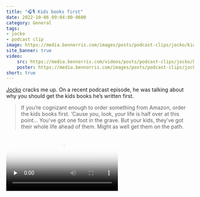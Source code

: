 ```yaml
---
title: "🎧🎙️ Kids books first"
date: 2022-10-06 09:04:00-0600
category: General
tags:
- jocko
- podcast clip
image: https://media.bennorris.com/images/posts/podcast-clips/jocko/kids-books-first.jpeg
site_banner: true
video: 
    src: https://media.bennorris.com/videos/posts/podcast-clips/jocko/kids-books-first.mov
    poster: https://media.bennorris.com/images/posts/podcast-clips/jocko/kids-books-first.jpeg
short: true
---
```



[Jocko](https://bennorris.com/tags/jocko/) cracks me up. On a recent podcast episode, he was talking about why you should get the kids books he’s written first.

> If you’re cognizant enough to order something from Amazon, order the kids books first. ‘Cause you, look, your life is half over at this point… You’ve got one foot in the grave. But your kids, they’ve got their whole life ahead of them. Might as well get them on the path.


<div class="embed-responsive embed-responsive-16by9">
    <video class="embed-responsive-item" controls="controls" playsinline="playsinline" src="https://media.bennorris.com/videos/posts/podcast-clips/jocko/kids-books-first.mov" poster="https://media.bennorris.com/images/posts/podcast-clips/jocko/kids-books-first.jpeg" style="background-image:url(https://media.bennorris.com/images/posts/podcast-clips/jocko/kids-books-first.jpeg);background-size:contain;background-repeat:no-repeat;" preload="none"></video>
</div>



